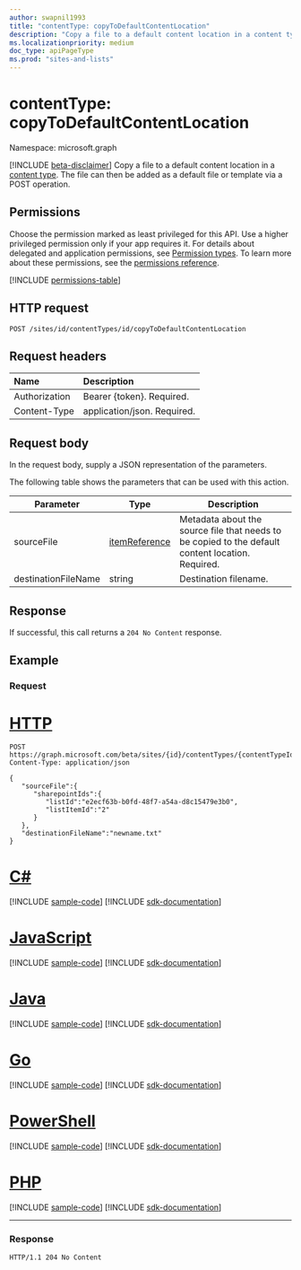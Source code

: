```yaml
---
author: swapnil1993
title: "contentType: copyToDefaultContentLocation"
description: "Copy a file to a default content location in a content type."
ms.localizationpriority: medium
doc_type: apiPageType
ms.prod: "sites-and-lists"
---
```


# contentType: copyToDefaultContentLocation
Namespace: microsoft.graph

[!INCLUDE [beta-disclaimer](../../includes/beta-disclaimer.md)]
Copy a file to a default content location in a [content type][contentType]. The file can then be added as a default file or template via a POST operation.

## Permissions  

Choose the permission marked as least privileged for this API. Use a higher privileged permission only if your app requires it. For details about delegated and application permissions, see [Permission types](/graph/permissions-overview#permission-types). To learn more about these permissions, see the [permissions reference](/graph/permissions-reference).

  

<!-- { "blockType": "permissions", "name": "contenttype_copytodefaultcontentlocation" } -->
[!INCLUDE [permissions-table](../includes/permissions/contenttype-copytodefaultcontentlocation-permissions.md)]

  

## HTTP request

<!-- {
  "blockType": "ignored"
}
-->

```http
POST /sites/id/contentTypes/id/copyToDefaultContentLocation 
```

## Request headers
|Name|Description|
|:---|:---|
|Authorization|Bearer {token}. Required.|
|Content-Type|application/json. Required.|

## Request body
In the request body, supply a JSON representation of the parameters.

The following table shows the parameters that can be used with this action.


|Parameter|Type|Description|
|-|-|-|
|sourceFile| [itemReference](../resources/itemreference.md) |Metadata about the source file that needs to be copied to the default content location. Required.|
|destinationFileName| string |Destination filename. |

## Response


If successful, this call returns a `204 No Content` response.

## Example

### Request

# [HTTP](#tab/http)
<!-- {
  "blockType": "request",
  "name": "contenttype_copytodefaultcontentlocation"
}
-->
```http
POST https://graph.microsoft.com/beta/sites/{id}/contentTypes/{contentTypeId}/copyToDefaultContentLocation 
Content-Type: application/json

{
   "sourceFile":{
      "sharepointIds":{
         "listId":"e2ecf63b-b0fd-48f7-a54a-d8c15479e3b0",
         "listItemId":"2"
      }
   },
   "destinationFileName":"newname.txt"
}
```

# [C#](#tab/csharp)
[!INCLUDE [sample-code](../includes/snippets/csharp/contenttype-copytodefaultcontentlocation-csharp-snippets.md)]
[!INCLUDE [sdk-documentation](../includes/snippets/snippets-sdk-documentation-link.md)]

# [JavaScript](#tab/javascript)
[!INCLUDE [sample-code](../includes/snippets/javascript/contenttype-copytodefaultcontentlocation-javascript-snippets.md)]
[!INCLUDE [sdk-documentation](../includes/snippets/snippets-sdk-documentation-link.md)]

# [Java](#tab/java)
[!INCLUDE [sample-code](../includes/snippets/java/contenttype-copytodefaultcontentlocation-java-snippets.md)]
[!INCLUDE [sdk-documentation](../includes/snippets/snippets-sdk-documentation-link.md)]

# [Go](#tab/go)
[!INCLUDE [sample-code](../includes/snippets/go/contenttype-copytodefaultcontentlocation-go-snippets.md)]
[!INCLUDE [sdk-documentation](../includes/snippets/snippets-sdk-documentation-link.md)]

# [PowerShell](#tab/powershell)
[!INCLUDE [sample-code](../includes/snippets/powershell/contenttype-copytodefaultcontentlocation-powershell-snippets.md)]
[!INCLUDE [sdk-documentation](../includes/snippets/snippets-sdk-documentation-link.md)]

# [PHP](#tab/php)
[!INCLUDE [sample-code](../includes/snippets/php/contenttype-copytodefaultcontentlocation-php-snippets.md)]
[!INCLUDE [sdk-documentation](../includes/snippets/snippets-sdk-documentation-link.md)]

---

### Response


<!-- { "blockType": "response" } -->

```http
HTTP/1.1 204 No Content
```

  

[contentType]: ../resources/contentType.md
